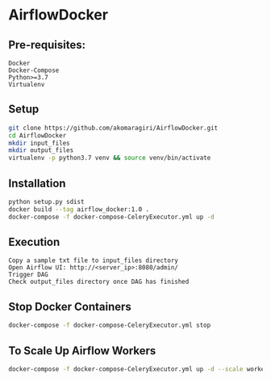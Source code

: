 # AirflowDocker

## Pre-requisites:
```
Docker
Docker-Compose
Python>=3.7
Virtualenv
```

## Setup
```sh
git clone https://github.com/akomaragiri/AirflowDocker.git
cd AirflowDocker
mkdir input_files
mkdir output_files
virtualenv -p python3.7 venv && source venv/bin/activate
```

## Installation
```sh
python setup.py sdist
docker build --tag airflow_docker:1.0 .
docker-compose -f docker-compose-CeleryExecutor.yml up -d
```

## Execution
```
Copy a sample txt file to input_files directory
Open Airflow UI: http://<server_ip>:8080/admin/
Trigger DAG
Check output_files directory once DAG has finished
```

## Stop Docker Containers
```sh
docker-compose -f docker-compose-CeleryExecutor.yml stop
```

## To Scale Up Airflow Workers
```sh
docker-compose -f docker-compose-CeleryExecutor.yml up -d --scale worker=5
```
